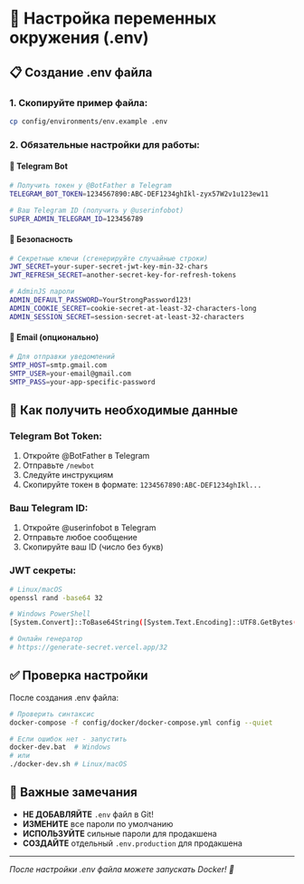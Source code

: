 # 🔧 Настройка переменных окружения (.env)

## 📋 Создание .env файла

### 1. Скопируйте пример файла:
```bash
cp config/environments/env.example .env
```

### 2. Обязательные настройки для работы:

#### 🤖 Telegram Bot
```bash
# Получить токен у @BotFather в Telegram
TELEGRAM_BOT_TOKEN=1234567890:ABC-DEF1234ghIkl-zyx57W2v1u123ew11

# Ваш Telegram ID (получить у @userinfobot)
SUPER_ADMIN_TELEGRAM_ID=123456789
```

#### 🔐 Безопасность
```bash
# Секретные ключи (сгенерируйте случайные строки)
JWT_SECRET=your-super-secret-jwt-key-min-32-chars
JWT_REFRESH_SECRET=another-secret-key-for-refresh-tokens

# AdminJS пароли
ADMIN_DEFAULT_PASSWORD=YourStrongPassword123!
ADMIN_COOKIE_SECRET=cookie-secret-at-least-32-characters-long
ADMIN_SESSION_SECRET=session-secret-at-least-32-characters
```

#### 📧 Email (опционально)
```bash
# Для отправки уведомлений
SMTP_HOST=smtp.gmail.com
SMTP_USER=your-email@gmail.com
SMTP_PASS=your-app-specific-password
```

## 🔑 Как получить необходимые данные

### Telegram Bot Token:
1. Откройте @BotFather в Telegram
2. Отправьте `/newbot`
3. Следуйте инструкциям
4. Скопируйте токен в формате: `1234567890:ABC-DEF1234ghIkl...`

### Ваш Telegram ID:
1. Откройте @userinfobot в Telegram
2. Отправьте любое сообщение
3. Скопируйте ваш ID (число без букв)

### JWT секреты:
```bash
# Linux/macOS
openssl rand -base64 32

# Windows PowerShell
[System.Convert]::ToBase64String([System.Text.Encoding]::UTF8.GetBytes((New-Guid).ToString()))

# Онлайн генератор
# https://generate-secret.vercel.app/32
```

## ✅ Проверка настройки

После создания .env файла:

```bash
# Проверить синтаксис
docker-compose -f config/docker/docker-compose.yml config --quiet

# Если ошибок нет - запустить
docker-dev.bat  # Windows
# или
./docker-dev.sh # Linux/macOS
```

## 🚨 Важные замечания

- **НЕ ДОБАВЛЯЙТЕ** `.env` файл в Git!
- **ИЗМЕНИТЕ** все пароли по умолчанию
- **ИСПОЛЬЗУЙТЕ** сильные пароли для продакшена
- **СОЗДАЙТЕ** отдельный `.env.production` для продакшена

---

*После настройки .env файла можете запускать Docker! 🚀*
